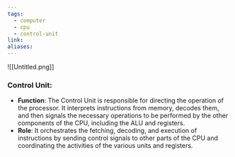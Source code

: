 ```yaml
---
tags:
  - computer
  - cpu
  - control-unit
link: 
aliases:
---
```


![[Untitled.png]]

### Control Unit:

- **Function**: The Control Unit is responsible for directing the operation of the processor. It interprets instructions from memory, decodes them, and then signals the necessary operations to be performed by the other components of the CPU, including the ALU and registers.
- **Role**: It orchestrates the fetching, decoding, and execution of instructions by sending control signals to other parts of the CPU and coordinating the activities of the various units and registers.



















































